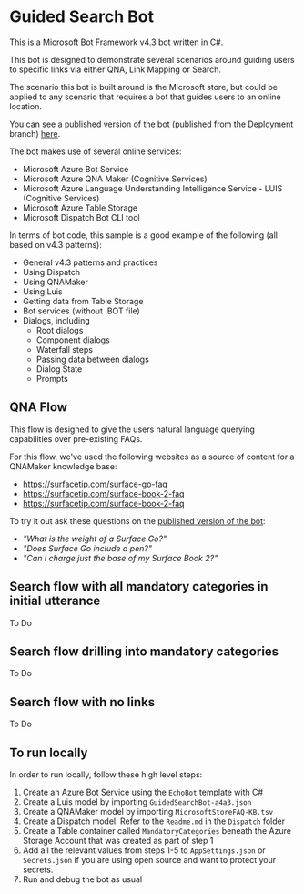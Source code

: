 # Guided Search Bot
This is a Microsoft Bot Framework v4.3 bot written in C#.

This bot is designed to demonstrate several scenarios around guiding users to specific links via either QNA, Link Mapping or Search. 

The scenario this bot is built around is the Microsoft store, but could be applied to any scenario that requires a bot that guides users to an online location.

You can see a published version of the bot (published from the Deployment branch) [here](https://webchat.botframework.com/embed/GuidedSearchBot?s=LIgAt-fF7DE.RMxLyIXpOx52dMFJJB0MjJGrUXM4y68od_Qh7vIxtpA).

The bot makes use of several online services:

* Microsoft Azure Bot Service
* Microsoft Azure QNA Maker (Cognitive Services)
* Microsoft Azure Language Understanding Intelligence Service - LUIS (Cognitive Services)
* Microsoft Azure Table Storage
* Microsoft Dispatch Bot CLI tool

In terms of bot code, this sample is a good example of the following (all based on v4.3 patterns):

* General v4.3 patterns and practices
* Using Dispatch
* Using QNAMaker
* Using Luis
* Getting data from Table Storage
* Bot services (without .BOT file)
* Dialogs, including
  * Root dialogs
  * Component dialogs
  * Waterfall steps
  * Passing data between dialogs
  * Dialog State
  * Prompts

## QNA Flow

This flow is designed to give the users natural language querying capabilities over pre-existing FAQs. 

For this flow, we've used the following websites as a source of content for a QNAMaker knowledge base:

* <https://surfacetip.com/surface-go-faq> 
* <https://surfacetip.com/surface-book-2-faq> 
* <https://surfacetip.com/surface-book-2-faq> 

To try it out ask these questions on the [published version of the bot](https://webchat.botframework.com/embed/GuidedSearchBot?s=LIgAt-fF7DE.RMxLyIXpOx52dMFJJB0MjJGrUXM4y68od_Qh7vIxtpA):

* *"What is the weight of a Surface Go?"*
* *"Does Surface Go include a pen?"*
* *"Can I charge just the base of my Surface Book 2?"*

## **Search flow with all mandatory categories in initial utterance**

To Do

## **Search flow drilling into mandatory categories**

To Do

## Search flow with no links

To Do

## To run locally

In order to run locally, follow these high level steps:

1. Create an Azure Bot Service using the `EchoBot` template with C#
2. Create a Luis model by importing `GuidedSearchBot-a4a3.json`
3. Create a QNAMaker model by importing `MicrosoftStoreFAQ-KB.tsv`
4. Create a Dispatch model. Refer to the `Readme.md` in the `Dispatch` folder
5. Create a Table container called `MandatoryCategories` beneath the Azure Storage Account that was created as part of step 1
6. Add all the relevant values from steps 1-5 to `AppSettings.json` or `Secrets.json` if you are using open source and want to protect your secrets.
7. Run and debug the bot as usual